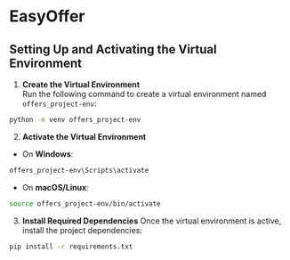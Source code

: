 # EasyOffer
## Setting Up and Activating the Virtual Environment

1. **Create the Virtual Environment**  
Run the following command to create a virtual environment named `offers_project-env`:

```bash
python -m venv offers_project-env
```

2. **Activate the Virtual Environment**
-    On **Windows**:
```bash
offers_project-env\Scripts\activate
```
-    On **macOS/Linux**:
```bash
source offers_project-env/bin/activate
```
3. **Install Required Dependencies**
Once the virtual environment is active, install the project dependencies:
```bash
pip install -r requirements.txt
```